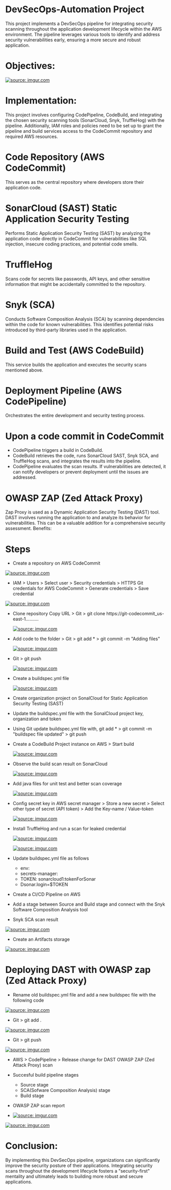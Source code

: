 # DevSecOps-Automation Project
This project implements a DevSecOps pipeline for integrating security scanning throughout the application development lifecycle within the AWS environment. The pipeline leverages various tools to identify and address security vulnerabilities early, ensuring a more secure and robust application.
# Objectives:
 <a href="https://imgur.com/9BxctDm"><img src="https://i.imgur.com//9BxctDm.png" title="source: imgur.com" /></a>
# Implementation:
This project involves configuring CodePipeline, CodeBuild, and integrating the chosen security scanning tools (SonarCloud, Snyk, TruffleHog) with the pipeline.  Additionally, IAM roles and policies need to be set up to grant the pipeline and build services access to the CodeCommit repository and required AWS resources.
# Code Repository (AWS CodeCommit) 
This serves as the central repository where developers store their application code.
# SonarCloud (SAST) Static Application Security Testing
Performs Static Application Security Testing (SAST) by analyzing the application code directly in CodeCommit for vulnerabilities like SQL injection, insecure coding practices, and potential code smells.
# TruffleHog
Scans code for secrets like passwords, API keys, and other sensitive information that might be accidentally committed to the repository.
# Snyk (SCA)
Conducts Software Composition Analysis (SCA) by scanning dependencies within the code for known vulnerabilities. This identifies potential risks introduced by third-party libraries used in the application.
# Build and Test (AWS CodeBuild)
This service builds the application and executes the security scans mentioned above.
# Deployment Pipeline (AWS CodePipeline)
Orchestrates the entire development and security testing process.
# Upon a code commit in CodeCommit
- CodePipeline triggers a build in CodeBuild.
- CodeBuild retrieves the code, runs SonarCloud SAST, Snyk SCA, and TruffleHog scans, and integrates the results into the pipeline.
- CodePipeline evaluates the scan results. If vulnerabilities are detected, it can notify developers or prevent deployment until the issues are addressed.
# OWASP ZAP (Zed Attack Proxy) 
Zap Proxy is used as a Dynamic Application Security Testing (DAST) tool. DAST involves running the application to and analyze its behavior for vulnerabilities. This can be a valuable addition for a comprehensive security assessment.
Benefits:
# Steps
- Create a repository on AWS CodeCommit

 <a href="https://imgur.com/xnG6YhB"><img src="https://i.imgur.com//xnG6YhB.png" title="source: imgur.com" /></a>
 
- IAM > Users > Select user > Security credentials > HTTPS Git credentials for AWS CodeCommit > Generate credentials > Save credential

 <a href="https://imgur.com/bVYfLZC"><img src="https://i.imgur.com//bVYfLZC.png" title="source: imgur.com" /></a>

- Clone repository Copy URL > Git > git clone https://git-codecommit_us-east-1..........

  <a href="https://imgur.com/FwqfVua"><img src="https://i.imgur.com//FwqfVua.png" title="source: imgur.com" /></a>
 
- Add code to the folder > Git > git add * > git commit -m "Adding files" 

  <a href="https://imgur.com/Vt4f07J"><img src="https://i.imgur.com//Vt4f07J.png" title="source: imgur.com" /></a>
  
- Git > git push
  
  <a href="https://imgur.com/48eqkT3"><img src="https://i.imgur.com//48eqkT3.png" title="source: imgur.com" /></a>

- Create a buildspec.yml file

  <a href="https://imgur.com/RCNLRxM"><img src="https://i.imgur.com//RCNLRxM.png" title="source: imgur.com" /></a>

- Create organization project on SonalCloud for Static Application Security Testing (SAST)
- Update the buildspec.yml file with the SonalCloud project key, organization and token
- Using Git update buildspec.yml file with, git add * > git commit -m "buildspec file updated" > git push
- Create a CodeBuild Project instance on AWS > Start build

  <a href="https://imgur.com/P70lP4J"><img src="https://i.imgur.com//P70lP4J.png" title="source: imgur.com" /></a>

- Observe the build scan result on SonarCloud

  <a href="https://imgur.com/oUTIEC7"><img src="https://i.imgur.com//oUTIEC7.png" title="source: imgur.com" /></a>

- Add java files for unit test and better scan coverage

  <a href="https://imgur.com/wlwvYtp"><img src="https://i.imgur.com//wlwvYtp.png" title="source: imgur.com" /></a>

- Config secret key in AWS secret manager > Store a new secret > Select other type of secret (API token) > Add the Key-name / Value-token

  <a href="https://imgur.com/DZ9F8H6"><img src="https://i.imgur.com//DZ9F8H6.png" title="source: imgur.com" /></a>

- Install TruffleHog and run a scan for leaked credential
 
  <a href="https://imgur.com/DZ9F8H6"><img src="https://i.imgur.com//DZ9F8H6.png" title="source: imgur.com" /></a>
  
  <a href="https://imgur.com/9AvgZEZ"><img src="https://i.imgur.com//9AvgZEZ.png" title="source: imgur.com" /></a>

- Update buildspec.yml file as follows 
    - env:
    - secrets-manager:
    - TOKEN: sonarcloud1:tokenForSonar
    - Dsonar.login=$TOKEN
 - Create a CI/CD Pipeline on AWS
 - Add a stage between Source and Build stage and connect with the Snyk Software Composition Analysis tool
 - Snyk SCA scan result

  <a href="https://imgur.com/bB69cqf"><img src="https://i.imgur.com//bB69cqf.png" title="source: imgur.com" /></a>

  - Create an Artifacts storage

  <a href="https://imgur.com/uRh3sUl"><img src="https://i.imgur.com//uRh3sUl.png" title="source: imgur.com" /></a>
  # Deploying DAST with OWASP zap (Zed Attack Proxy)
  
  - Rename old buildspec.yml file and add a new buildspec file with the following code

  <a href="https://imgur.com/k22fB0h"><img src="https://i.imgur.com//k22fB0h.png" title="source: imgur.com" /></a>

  - Git > git add .

   <a href="https://imgur.com/nzgJFoj"><img src="https://i.imgur.com//nzgJFoj.png" title="source: imgur.com" /></a>

   - Git > git push

   <a href="https://imgur.com/nJ58T4G"><img src="https://i.imgur.com//nJ58T4G.png" title="source: imgur.com" /></a>

   - AWS > CodePipeline > Release change for DAST OWASP ZAP (Zed Attack Proxy) scan
   - Succesful build pipeline stages
     - Source stage
     - SCA(Sofware Composition Analysis) stage
     - Build stage 
   - OWASP ZAP scan report
     
   - <a href="https://imgur.com/XEHUu9z"><img src="https://i.imgur.com//XEHUu9z.png" title="source: imgur.com" /></a>

   <a href="https://imgur.com/J2FUngc"><img src="https://i.imgur.com//J2FUngc.png" title="source: imgur.com" /></a>
# Conclusion:

By implementing this DevSecOps pipeline, organizations can significantly improve the security posture of their applications. Integrating security scans throughout the development lifecycle fosters a "security-first" mentality and ultimately leads to building more robust and secure applications.



